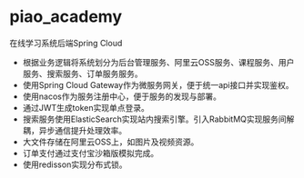 # piao_academy
在线学习系统后端Spring Cloud

* 根据业务逻辑将系统划分为后台管理服务、阿里云OSS服务、课程服务、用户服务、搜索服务、订单服务服务。
* 使用Spring Cloud Gateway作为微服务网关，便于统一api接口并实现鉴权。
* 使用nacos作为服务注册中心，便于服务的发现与部署。
* 通过JWT生成token实现单点登录。
* 搜索服务使用ElasticSearch实现站内搜索引擎。引入RabbitMQ实现服务间解耦，异步通信提升处理效率。
* 大文件存储在阿里云OSS上，如图片及视频资源。
* 订单支付通过支付宝沙箱版模拟完成。
* 使用redisson实现分布式锁。
